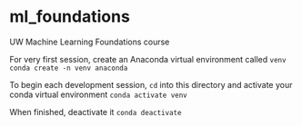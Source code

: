 # ml_foundations
UW Machine Learning Foundations course

For very first session, create an Anaconda virtual environment called `venv`
`conda create -n venv anaconda`

To begin each development session, `cd` into this directory and activate your conda virtual environment
`conda activate venv`

When finished, deactivate it
`conda deactivate`
